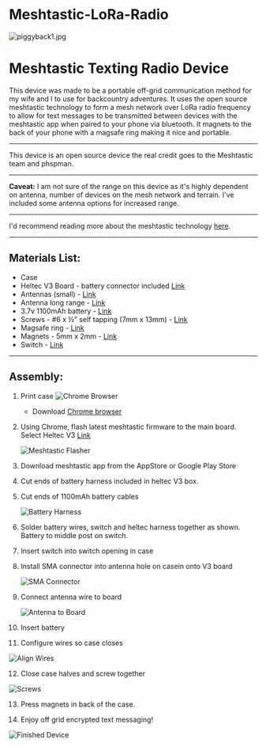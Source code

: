 # Meshtastic-LoRa-Radio

![piggyback1.jpg](/meshtastic-project-photos/piggyback1.jpg)

  
# Meshtastic Texting Radio Device

This device was made to be a portable off-grid communication method for my wife and I to use for backcountry adventures. It uses the open source meshtastic technology to form a mesh network over LoRa radio frequency to allow for text messages to be transmitted between devices with the meshtastic app when paired to your phone via bluetooth. It magnets to the back of your phone with a magsafe ring making it nice and portable.

---

This device is an open source device the real credit goes to the Meshtastic team and phspman.

---

**Caveat:** I am not sure of the range on this device as it's highly dependent on antenna, number of devices on the mesh network and terrain. I've included some antenna options for increased range.

---

I'd recommend reading more about the meshtastic technology [here](https://meshtastic.org/).

---

## Materials List:

- Case
- Heltec V3 Board - battery connector included [Link](https://www.amazon.com/dp/B07FYWFH4C?psc=1&ref=ppx_yo2ov_dt_b_product_details)
- Antennas (small) - [Link](https://www.amazon.com/dp/B0BX2NFM9B?ref=ppx_yo2ov_dt_b_product_details&th=1)
- Antenna long range - [Link](https://www.amazon.com/gp/product/B0D3KPFVH3/ref=ox_sc_saved_image_4?smid=AQ0B8JRQY8X0X&psc=1)
- 3.7v 1100mAh battery - [Link](https://www.amazon.com/dp/B08FD39Y5R?psc=1&ref=ppx_yo2ov_dt_b_product_details)
- Screws - #6 x ½” self tapping (7mm x 13mm) - [Link](https://www.amazon.com/dp/B0B5CNQXMN?psc=1&ref=ppx_yo2ov_dt_b_product_details)
- Magsafe ring - [Link](https://www.amazon.com/gp/product/B0CSVXD888/ref=ox_sc_saved_image_3?smid=A1M11WW4NKTCL&psc=1)
- Magnets - 5mm x 2mm - [Link](https://www.amazon.com/gp/product/B09DC8KG2C/ref=sw_img_1?smid=AZ3H0P0UI6KGB&psc=1)
- Switch - [Link](https://www.amazon.com/dp/B07RTJDW27?psc=1&ref=ppx_yo2ov_dt_b_product_details)

---

## Assembly:

1. Print case
   ![Chrome Browser](./images/meshtasticflasher.png)
   - Download [Chrome browser](https://www.google.com/chrome/)
   
2. Using Chrome, flash latest meshtastic firmware to the main board. Select Heltec V3 [Link](https://meshtastic.org/docs/getting-started/flashing-firmware/esp32/web-flasher/)

   ![Meshtastic Flasher](./images/meshtasticflasher.png)

3. Download meshtastic app from the AppStore or Google Play Store

4. Cut ends of battery harness included in heltec V3 box.

5. Cut ends of 1100mAh battery cables

   ![Battery Harness](./images/harness.JPG)

6. Solder battery wires, switch and heltec harness together as shown. Battery to middle post on switch.

7. Insert switch into switch opening in case

8. Install SMA connector into antenna hole on casein onto V3 board

   ![SMA Connector](./images/smatocase.jpg)

9. Connect antenna wire to board

   ![Antenna to Board](./images/smatoboard.JPG)

10. Insert battery

11. Configure wires so case closes

   ![Align Wires](./images/alignwires.jpg)

12. Close case halves and screw together

   ![Screws](./images//screws.jpg)

13. Press magnets in back of the case.

14. Enjoy off grid encrypted text messaging!

   ![Finished Device](./images/finished.jpg)
